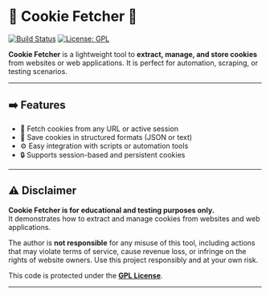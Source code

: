 # 🍪 Cookie Fetcher 🍪
[![Build Status](https://github.com/senvora/cookie/actions/workflows/cookie.yml/badge.svg)](https://github.com/senvora/cookie/actions/workflows/cookie.yml)
[![License: GPL](https://img.shields.io/badge/License-GPL-blue.svg)](https://github.com/senvora/cookie-fetcher/raw/refs/heads/main/LICENSE)

**Cookie Fetcher** is a lightweight tool to **extract, manage, and store cookies** from websites or web applications. It is perfect for automation, scraping, or testing scenarios.

---

## ➡️ Features

- 🍪 Fetch cookies from any URL or active session  
- 💾 Save cookies in structured formats (JSON or text)  
- ⚙️ Easy integration with scripts or automation tools  
- 🔒 Supports session-based and persistent cookies  

---

## ⚠️ Disclaimer

**Cookie Fetcher is for educational and testing purposes only.**  
It demonstrates how to extract and manage cookies from websites and web applications.  

The author is **not responsible** for any misuse of this tool, including actions that may violate terms of service, cause revenue loss, or infringe on the rights of website owners. Use this project responsibly and at your own risk.

This code is protected under the [**GPL License**](https://github.com/senvora/cookie-fetcher/raw/refs/heads/main/LICENSE).

---

